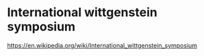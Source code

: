 # International wittgenstein symposium

https://en.wikipedia.org/wiki/International_wittgenstein_symposium
